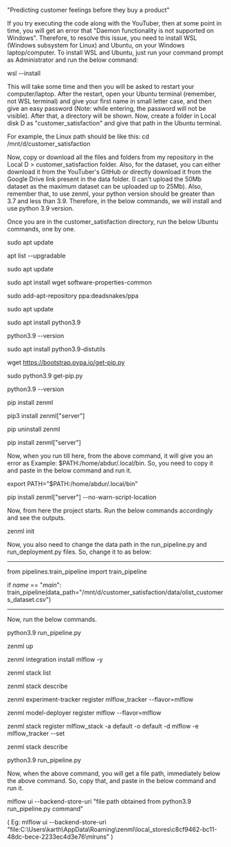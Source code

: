 "Predicting customer feelings before they buy a product"

If you try executing the code along with the YouTuber, then at some point in time, you will get an error that "Daemon functionality is not supported on Windows". Therefore, to resolve this issue, you need to install WSL (Windows subsystem for Linux) and Ubuntu, on your Windows laptop/computer. To install WSL and Ubuntu, just run your command prompt as Administrator and run the below command:

wsl --install

This will take some time and then you will be asked to restart your computer/laptop. After the restart, open your Ubuntu terminal (remember, not WSL terminal) and give your first name in small letter case, and then give an easy password (Note: while entering, the password will not be visible). After that, a directory will be shown. Now, create a folder in Local disk D as "customer_satisfaction" and give that path in the Ubuntu terminal.

For example, the Linux path should be like this: cd /mnt/d/customer_satisfaction

Now, copy or download all the files and folders from my repository in the Local D > customer_satisfaction folder. Also, for the dataset, you can either download it from the YouTuber's GitHub or directly download it from the Google Drive link present in the data folder. (I can't upload the 50Mb dataset as the maximum dataset can be uploaded up to 25Mb). Also, remember that, to use zenml, your python version should be greater than 3.7 and less than 3.9. Therefore, in the below commands, we will install and use python 3.9 version.

Once you are in the customer_satisfaction directory, run the below Ubuntu commands, one by one.

sudo apt update

apt list --upgradable

sudo apt update

sudo apt install wget software-properties-common

sudo add-apt-repository ppa:deadsnakes/ppa

sudo apt update

sudo apt install python3.9

python3.9 --version

sudo apt install python3.9-distutils

wget https://bootstrap.pypa.io/get-pip.py

sudo python3.9 get-pip.py

python3.9 --version

pip install zenml

pip3 install zenml["server"]

pip uninstall zenml

pip install zenml["server"]

Now, when you run till here, from the above command, it will give you an error as Example: $PATH:/home/abdur/.local/bin. So, you need to copy it and paste in the below command and run it.

export PATH="$PATH:/home/abdur/.local/bin"

pip install zenml["server"] --no-warn-script-location

Now, from here the project starts. Run the below commands accordingly and see the outputs.

zenml init

Now, you also need to change the data path in the run_pipeline.py and run_deployment.py files. So, change it to as below:
______________________________________________________________________________________________
from pipelines.train_pipeline import train_pipeline

if _name_ == "_main_":
    train_pipeline(data_path="/mnt/d/customer_satisfaction/data/olist_customers_dataset.csv")
______________________________________________________________________________________________

Now, run the below commands.

python3.9 run_pipeline.py

zenml up

zenml integration install mlflow -y

zenml stack list

zenml stack describe

zenml experiment-tracker register mlflow_tracker --flavor=mlflow

zenml model-deployer register mlflow --flavor=mlflow

zenml stack register mlflow_stack -a default -o default -d mlflow -e mlflow_tracker --set

zenml stack describe

python3.9 run_pipeline.py

Now, when the above command, you will get a file path, immediately below the above command. So, copy that, and paste in the below command and run it.

mlflow ui --backend-store-uri "file path obtained from python3.9 run_pipeline.py command"

( Eg: mlflow ui --backend-store-uri "file:C:\Users\karth\AppData\Roaming\zenml\local_stores\c8cf9462-bc11-48dc-bece-2233ec4d3e76\mlruns" )



